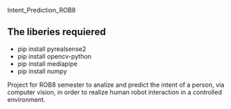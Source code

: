 Intent_Prediction_ROB8
 
 ## The liberies requiered
  - pip install pyrealsense2 
  - pip install opencv-python 
  - pip install mediapipe
  - pip install numpy

Project for ROB8 semester to analize and predict the intent of a person, via computer vision, in order to realize human robot interaction in a controlled environment.
